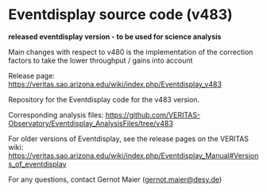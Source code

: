 # Eventdisplay source code (v483)

**released eventdisplay version - to be used for science analysis**

Main changes with respect to v480 is the implementation of the correction factors to take the lower throughput / gains into account

Release page: https://veritas.sao.arizona.edu/wiki/index.php/Eventdisplay_v483

Repository for the Eventdisplay code for the v483 version. 

Corresponding analysis files: https://github.com/VERITAS-Observatory/Eventdisplay_AnalysisFiles/tree/v483

For older versions of Eventdisplay, see the release pages on the VERITAS wiki:
https://veritas.sao.arizona.edu/wiki/index.php/Eventdisplay_Manual#Versions_of_eventdisplay

For any questions, contact Gernot Maier (gernot.maier@desy.de)
